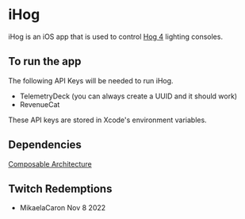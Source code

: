 # iHog

iHog is an iOS app that is used to control [Hog 4](https://etcconnect.com) lighting consoles.

## To run the app

The following API Keys will be needed to run iHog.

- TelemetryDeck (you can always create a UUID and it should work)
- RevenueCat

These API keys are stored in Xcode's environment variables.

## Dependencies

[Composable Architecture](https://github.com/pointfreeco/swift-composable-architecture)

## Twitch Redemptions

- MikaelaCaron Nov 8 2022
